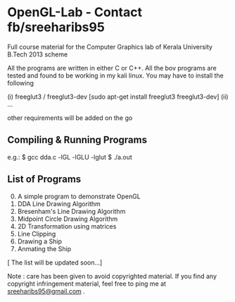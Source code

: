 # OpenGL-Lab - Contact fb/sreeharibs95
Full course material for the Computer Graphics lab of Kerala University B.Tech 2013 scheme

All the programs are written in either C or C++. All the bov programs are tested and found to be working in my kali linux. You may have to install the following

 (i)  freeglut3 / freeglut3-dev [sudo apt-get install freeglut3 freeglut3-dev]
 (ii) ... 
 
 other requirements will be added on the go

Compiling & Running Programs
----------------------------

e.g.: $ gcc dda.c -lGL -lGLU -lglut
      $ ./a.out

List of Programs
-----------------

0. A simple program to demonstrate OpenGL
1. DDA Line Drawing Algorithm
2. Bresenham's Line Drawing Algorithm
3. Midpoint Circle Drawing Algorithm
4. 2D Transformation using matrices 
5. Line Clipping
6. Drawing a Ship
7. Anmating the Ship

[ The list will be updated soon...]

Note : care has been given to avoid copyrighted material. If you find any copyright infringement material, feel free to ping me at sreeharibs95@gmail.com . 
